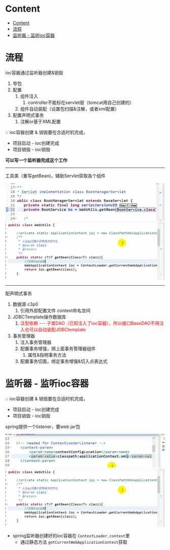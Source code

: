 # Content

* [Content](#content)
* [流程](#流程)
* [监听器 - 监听ioc容器](#监听器---监听ioc容器)

# 流程

ioc容器通过监听器创建&销毁

1. 导包
2. 配置
   1. 组件注入
      1. controller不能标在servlet层（tomcat用自己创建的）
   2. 组件自动装配（设置包扫描&注解，或者xml配置）
3. 配置声明式事务
   1. 注解or基于XML配置

:bulb: ioc容器创建 & 销毁要在合适时机完成，

* 项目启动 - ioc创建完成
* 项目销毁 - ioc销毁

**可以写一个监听器完成这个工作**

---

工具类（重写getBean)，辅助Servlet获取各个组件

![](/static/2021-07-26-18-41-34.png)
![](/static/2021-07-26-19-10-00.png)


---

配声明式事务

1. 数据源 c3p0
   1. 引用外部配置文件 context命名空间
2. JDBCTemplate操作数据库
   1. <font color="red">泛型依赖 --- 子类DAO（已知注入了ioc容器），所以接口BaseDAO不用注入也可以自动装配JDBCtemplate</font>
3. 事务管理器
   1. 注入事务管理器
   2. 配置事务增强，绑上面事务管理器组件
      1. 属性&指明事务方法
   3. 配置事务切面，绑定事务增强&切入点表达式

# 监听器 - 监听ioc容器

:bulb: ioc容器创建 & 销毁要在合适时机完成，

* 项目启动 - ioc创建完成
* 项目销毁 - ioc销毁

spring提供一个listener，要web jar包

![](/static/2021-07-26-18-58-12.png)
![](/static/2021-07-26-19-10-00.png)

* spring监听器创建好的ioc容器在 `ContextLoader.context`里
  * 通过静态方法 `getCurrentWebApplicationContext`获取

